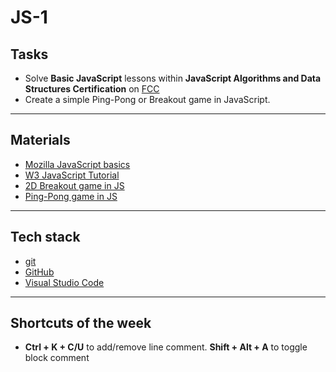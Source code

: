 # JS-1

## Tasks

- Solve **Basic JavaScript** lessons within **JavaScript Algorithms and Data Structures Certification** on [FCC](https://www.freecodecamp.org/learn/)
- Create a simple Ping-Pong or Breakout game in JavaScript.

<hr>

## Materials

- [Mozilla JavaScript basics](https://developer.mozilla.org/en-US/docs/Learn/Getting_started_with_the_web/JavaScript_basics)
- [W3 JavaScript Tutorial](https://www.w3schools.com/js/)
- [2D Breakout game in JS](https://developer.mozilla.org/en-US/docs/Games/Tutorials/2D_Breakout_game_pure_JavaScript)
- [Ping-Pong game in JS](https://www.youtube.com/watch?v=KApAJhkkqkA)

<hr>

## Tech stack

- [git](https://git-scm.com/downloads)
- [GitHub](https://github.com/)
- [Visual Studio Code](https://code.visualstudio.com/)

<hr>

## Shortcuts of the week

- **Ctrl + K + C/U** to add/remove line comment. **Shift + Alt + A** to toggle block comment